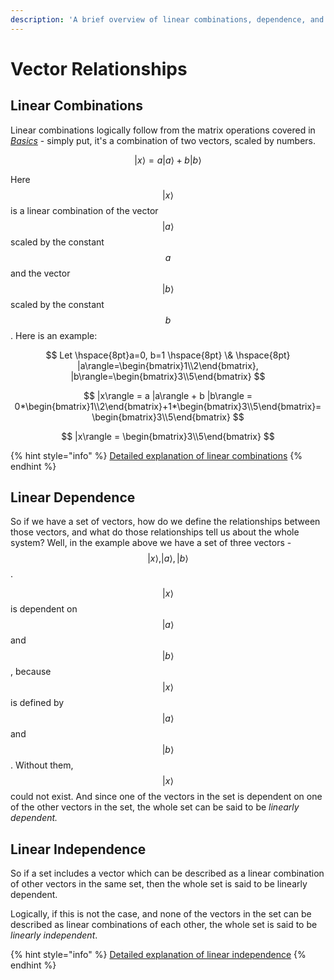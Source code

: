 ```yaml
---
description: 'A brief overview of linear combinations, dependence, and independence'
---
```


# Vector Relationships

## Linear Combinations

Linear combinations logically follow from the matrix operations covered in [_Basics_](vectors.md) - simply put, it's a combination of two vectors, scaled by numbers.

$$ |x\rangle = a |a\rangle + b |b\rangle$$

Here $$ |x\rangle$$is a linear combination of the vector $$|a\rangle$$scaled by the constant $$a$$ and the vector $$|b\rangle$$scaled by the constant $$b$$. Here is an example:

$$
Let \hspace{8pt}a=0, b=1 \hspace{8pt} \& \hspace{8pt}
|a\rangle=\begin{bmatrix}1\\2\end{bmatrix}, |b\rangle=\begin{bmatrix}3\\5\end{bmatrix}
$$

$$
|x\rangle = a |a\rangle + b |b\rangle = 0*\begin{bmatrix}1\\2\end{bmatrix}+1*\begin{bmatrix}3\\5\end{bmatrix}= \begin{bmatrix}3\\5\end{bmatrix}
$$

$$
|x\rangle = \begin{bmatrix}3\\5\end{bmatrix}
$$

{% hint style="info" %}
[Detailed explanation of linear combinations](https://www.khanacademy.org/math/linear-algebra/vectors-and-spaces/linear-combinations/v/linear-combinations-and-span)
{% endhint %}

## Linear Dependence

So if we have a set of vectors, how do we define the relationships between those vectors, and what do those relationships tell us about the whole system? Well, in the example above we have a set of three vectors - $$|x\rangle, |a\rangle, |b\rangle$$.

$$|x\rangle$$is dependent on$$|a\rangle$$and$$|b\rangle$$, because $$|x\rangle$$ is defined by$$|a\rangle$$and$$|b\rangle$$. Without them,$$|x\rangle$$could not exist. And since one of the vectors in the set is dependent on one of the other vectors in the set, the whole set can be said to be _linearly dependent._

## Linear Independence 

So if a set includes a vector which can be described as a linear combination of other vectors in the same set, then the whole set is said to be linearly dependent.

Logically, if this is not the case, and none of the vectors in the set can be described as linear combinations of each other, the whole set is said to be _linearly independent_.

{% hint style="info" %}
[Detailed explanation of linear independence](https://www.khanacademy.org/math/linear-algebra/vectors-and-spaces/linear-independence/v/linear-algebra-introduction-to-linear-independence)
{% endhint %}

